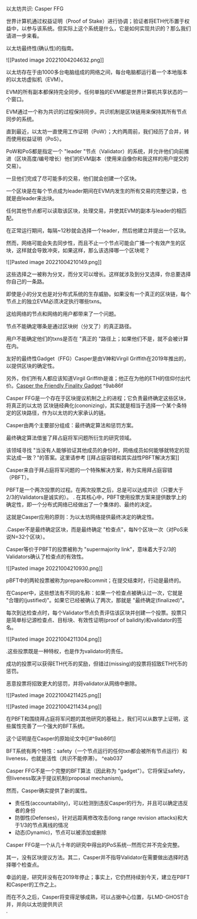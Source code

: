 以太坊共识: Casper FFG

世界计算机通过权益证明（Proof of Stake）进行协调；验证者将ETH代币置于权益中，以参与该系统。但实际上这个系统是什么，它是如何实现共识的？那么我们请进一步来看。

以太坊最终性(确认性)的指南。

![[Pasted image 20221004204632.png]]

以太坊存在于由1000多台电脑组成的网络之间，每台电脑都运行着一个本地版本的以太坊虚拟机（EVM）。

EVM的所有副本都保持完全同步。任何单独的EVM都是世界计算机共享状态的一个窗口。

EVM通过一个称为共识的过程保持同步。共识机制是区块链用来保持其所有节点同步的系统。

直到最近，以太坊一直使用工作证明（PoW）；大约两周前，我们经历了合并，转而使用权益证明（PoS）。

PoW和PoS都是指定一个 "leader "节点（Validator）的系统，并允许他们向前推进（区块高度/编号增长）他们的EVM副本（使用来自像你和我这样的用户提交的交易）。

一旦他们完成了尽可能多的交易，他们就会创建一个区块。

一个区块是在每个节点成为leader期间在EVM内发生的所有交易的完整记录，也就是由leader来出块。

任何其他节点都可以读取该区块，处理交易，并使其EVM的副本与leader的相匹配。

在正常运行期间，每隔~12秒就会选择一个leader，然后他建立并提出一个区块。

然而，网络可能会失去同步性，而且不止一个节点可能会广播一个有效产生的区块，这样就会导致冲突，如果这样，那么该选择哪一个区块呢？

![[Pasted image 20221004210149.png]]

这些选择之一被称为分叉，而分叉可以增长。这样就涉及到分叉选择，你总要选择你自己的一条路。

即使是小的分叉也是对分布式系统的生存威胁。如果没有一个真正的区块链，每个节点上的独立EVM必须决定执行哪些txns。

 这给网络的节点和网络的用户都带来了一个问题。

节点不能确定哪条是通过区块树（分叉了）的真正路径。

用户不能确定他们的txns是否在 "真正的 "路径上；如果他们不是，就不会被计算在内。

友好的最终性Gadget（FFG）Casper是由V神和Virgil Griffith在2019年推出的，以提供区块的确定性。

另外，你们所有人都应该知道Virgil Griffith是谁；他正在为他的ETH的信仰付出代价。[Casper the Friendly Finality Gadget](https://arxiv.org/pdf/1710.09437.pdf) ^9ab86f

 Casper FFG是一个存在于区块提议机制之上的进程；它负责最终确定这些区块，将真正的以太坊
 区块链经典化(cononizing)，其实就是相当于选择一个某个条特定的区块路径，作为以太坊的大家承认的链。

Casper由两个主要部分组成：最终确定算法和惩罚方案。

最终确定算法借鉴了拜占庭将军问题所衍生的研究领域。

该领域寻找 "当没有人能够验证其他成员的身份时，网络成员如何能够就特定的现实达成一致？"的答案。这里请参考 [[拜占庭容错和其实战性PBFT解决方案]]

Casper来自于拜占庭将军问题的一个特殊解决方案，称为实用拜占庭容错（PBFT）。

PBFT是一个两次投票的过程。在两次投票之后，总是可以达成共识（只要大于$2/3$的Validators是诚实的）。
.
在其核心中，PBFT使用投票方案来提供数学上的确定性，即一个分布式网络已经做出了一个集体的、最终的决定。

这就是Casper应用的原则：为以太坊网络提供最终决定的确定性。


.Casper不是最终确定区块，而是最终确定 "检查点"，每N个区块一次（对PoS来说N=32个区块）。

Casper等价于PBFT的投票被称为 "supermajority link"，意味着大于$2/3$的Validators确认了检查点的有效性。

![[Pasted image 20221004210930.png]]

pBFT中的两轮投票被称为prepare和commit；在提交结束时，行动是最终的。

在Casper中，这些想法有不同的名称：如果一个检查点被确认过一次，它就是 "合理的(justified)"。如果它已经被确认了两次，那就是 "最终确定(finalized)"。

每次到达检查点时，每个Validator节点负责评估该区块并创建一个投票。投票只是简单标记源检查点、目标块、有效性证明(proof of balidity)和validator的签名。

![[Pasted image 20221004211304.png]]


.这些投票既是一种特权，也是作为validator的责任。

成功的投票可以获得ETH代币的奖励，但错过(missing)的投票将招致ETH代币的惩罚。

恶意投票将招致更大的惩罚，并将validator从网络中删除。

![[Pasted image 20221004211425.png]]

![[Pasted image 20221004211434.png]]


在PBFT和围绕拜占庭将军问题的其他研究的基础上，我们可以从数学上证明，这些属性完善了一个强大的BFT系统。

这个证明是在Casper的原始论文中[[#^9ab86f]]

 BFT系统有两个特性：safety（一个节点运行的任何txn都会被所有节点运行）和liveness，也就是活性（共识不能停滞）。 ^eab037

Casper FFG不是一个完整的BFT算法（因此称为 "gadget"）。它将保证safety，但liveness取决于提议机制(proposal mechanism)。

然而，Casper确实提供了新的属性。

- 责任性(accountability)，可以检测到违反Casper的行为，并且可以确定违反者的身份
- 防御性(Defenses)，针对远距离修改攻击(long range revision attacks)和大于$1/3$的节点离线的情况
- 动态(Dynamic)，节点可以被添加或删除

Casper FFG是一个从几十年的研究中得出的PoS系统--然而它并不完全完整。

其一，没有区块提议方法。其二，Casper并不指导Validator在需要做出选择时选择哪个检查点。

幸运的是，研究并没有在2019年停止；事实上，它仍然持续到今天，建立在PBFT和Casper的工作之上。

而在不久之后，Casper将变得足够成熟，可以占据中心位置，与LMD-GHOST合并，并向以太坊提供共识  
.